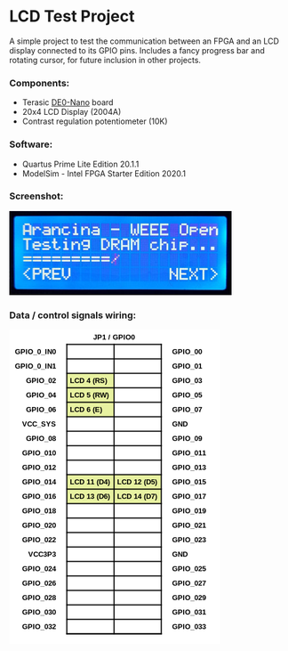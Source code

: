 # LCD Test Project

A simple project to test the communication between an FPGA and an LCD display connected to its GPIO pins. Includes a fancy progress bar and rotating cursor, for future inclusion in other projects.

### Components:

 - Terasic [DE0-Nano](https://www.terasic.com.tw/cgi-bin/page/archive.pl?No=593) board
 - 20x4 LCD Display (2004A)
 - Contrast regulation potentiometer (10K)

### Software:

 - Quartus Prime Lite Edition 20.1.1
 - ModelSim - Intel FPGA Starter Edition 2020.1

### Screenshot:
![lcd_test_screenshot](images/lcd_test_screenshot.jpg)

### Data / control signals wiring:
![de0_nano_lcd](images/de0_nano_lcd.png)
